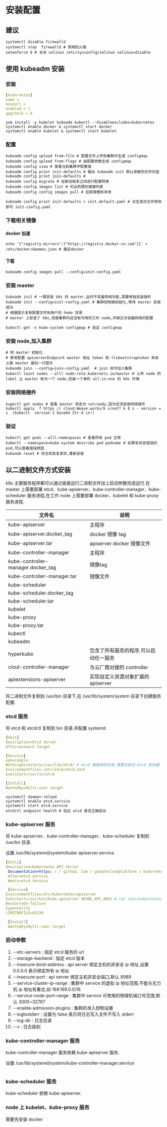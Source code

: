 # 安装配置

## 建议

```shell
systemctl disable firewalld
systemctl stop  firewalld # 禁用防火墙
setenforce 0 # 关闭 selinux /etc/sysconfig/selinux selinux=disable
```

## 使用 kubeadm 安装

### 安装

```yaml
[kubernetes]
name =
baseurl =
enabled = 1
gpgcheck = 0
```

```shell
yum install -y kubelet kubeadm kubectl --disableexcludes=kubernetes
systemctl enable docker & systemctl start docker
systemctl enable kubelet & systemctl start kubelet
```

### 配置

```shell
kubeadm config upload from-file # 配置文件上传到集群中生成 configmap
kubeadm config upload from-flags # 由配置参数生成 configmap
kubeadm config view # 查看当前集群中配置值
kubeadm config print init-defaults # 输出 kubeadm init 默认参数的文件内容
kubeadm config print join-defaults #
kubeadm config migrate # 在新旧版本之间进行配置转换
kubeadm config images list # 列出所需的镜像列表
kubeadm config config images pull # 拉取镜像到本地

kubeadm config print init-defaults > init.default.yaml # 对生成对文件修改即可 init-config.yaml
```

### 下载相关镜像

#### docker 加速

```shell
echo '{"registry-mirrors":["https://registry.docker-cn.com"]}' > /etc/docker/daemon.json # 重启docker
```

#### 下载

```shell
kubeadm config images pull --config=init-config.yaml
```

### 安装 master

```shell
kubeadm init # 一键安装 k8s 的 master,此时不具备网络功能,需要单独安装插件
kubeadm init --config=init-config.yaml # 集群控制面初始化,等待 master 安装成功
# 根据提示复制配置文件到用户的 home 目录
# master 上安装了 k8s,但是集群内还没有可用的工作 node,并缺乏对容器网络的配置

kubectl get -n kube-system configmap # 验证 configmap
```

### 安装 node,加入集群

```shell
# 同 master 初始化
# 修改配置 apiserverEndpoint master 地址 token 和 tlsbootstraptoken 来自上面 master 最后一行提示
kubeadm join --config=join-config.yaml  # join 命令加入集群
kubectl taint nodes --alll node-role.kubernets.io/master # 上传 node 的 label 让 master 称为一个 node,安装一个单机 all-in-one 的 k8s 环境
```

### 安装网络插件

```shell
kugectl get nodes # 查看 master 状态为 notready,因为还没安装网络插件
kubectl apply  f https // cloud.Weave.works/k s/net? k 8 s - version = s  (kubectl  version I base64 Itr-d \n!)
```

### 验证

```shell
kubectl get pods --alll-namespaces # 查看所有 pod 正常
kubectl --namespace=kube-system describe pod podname # 如果有状态错误的 pod,可以查看错误原因
kubeadm reset # 将主机恢复原状,重新安装
```

## 以二进制文件方式安装

k8s 主要服务程序都可以通过直接运行二进制文件加上启动参数完成运行.在 master 上需要部署 etcd、kube-apiserver、kube-controller-manager、kube-scheduler 服务进程,在工作 node 上需要部署 docker、kubelet 和 kube-proxy 服务进程.

| 文件名                             | 说明                                  |
| ---------------------------------- | ------------------------------------- |
| kube-apiserver                     | 主程序                                |
| kube-apiserver.docker_tag          | docker 镜像 tag                       |
| kube-apiserver.tar                 | apiserver docker 镜像文件             |
| kube-controller-manager            | 主程序                                |
| kube-controller-manager.docker_tag | 镜像tag                               |
| kube-controller-manager.tar        | 镜像文件                              |
| kube-scheduler                     |                                       |
| kube-scheduler.docker_tag          |                                       |
| kube-scheduler.tar                 |                                       |
| kubelet                            |                                       |
| kube-proxy                         |                                       |
| kube-proxy.tar                     |                                       |
| kubectl                            |                                       |
| kubeadm                            |                                       |
| hyperkube                          | 包含了所有服务的程序,可以启动任一服务 |
| clout-controller-manager           | 与云厂商对接的 controller             |
| apiextensions-apiserver            | 实现自定义资源对象扩展的apiserver     |

将二进制文件复制到 /usr/bin 目录下,在 /usr/lib/system/system 目录下创建服务配置.

### etcd 服务

将 etcd 和 etcdctl 复制到 bin 目录.并配置 systemd.

```yaml
[Unit]
Description=Etcd Server
After=network target

[Service]
ype=simple
Workingdirectory=/var/lib/etcd/ # etcd 数据保存目录,需要在启动 etcd 前创建
Environmentfile=-/etc/etcd/etcd.Conf
Execstart=/usr/in/etcd

[Install]
Wantedby=Multi-user target
```

```shell
systemctl daemon-reload
systemctl enable etcd.service
systemctl start etcd.service
etcdctl endpoint health # 验证 etcd 是否正确启动
```

### kube-apiserver 服务

将 kube-apiserver、kube-controller-manager、kube-scheduler 复制到 /usr/bn 目录.

设置 /usr/lib/systemd/system/kube-apiserver.service.

```yaml
[Uniti]
Description=Kubernetes API Server
 Documentation=https: / / github. Com / gooqlecloudplatform / kubernetes
 After=etcd.service
 Wants=etcd.Service

 [Service]
Environmentfile=/etc/kubernetes/apiserver
Execstart=/usr/bin/Kube-apiserver SKUBE_API_ARGS # cat /etc/kubernetes/apiserver
Restart=On-failure
Iype=notify
LIMITNOFILE=65536

 [Install]
 Wantedby=Multi-user.target
```

### 启动参数

1. --etc-servers : 指定 etcd 服务的 url
2. --storage-backend : 指定 etcd 版本
3. --insecure-bind-address : api server 绑定主机的非安全 ip 地址,设置 0.0.0.0 表示绑定所有 ip 地址
4. --insecure-port : api server 绑定主机非安全端口,默认 8989
5. --service-cluster-ip-range : 集群中 service 的虚拟 ip 地址范围,不能与无力机 ip 地址有重合,如 169.169.0.0/16
6. --service-node-port-range : 集群中 service 可使用的物理机端口号范围,默认 3000~32767
7. --enable-admission-plugins : 集群的准入控制设置
8. --logtostderr : 设置为 false 表示将日志写入文件不写入 stderr
9. --log-dir : 日志目录
10. --v : 日志级别

### kube-controller-manager 服务

kube-controller-manager 服务依赖 kube-apiserver 服务.

设置 /usr/lib/systemd/system/kube-controller-manager.service

```yaml

```

### kube-scheduler 服务

kube-scheduler 依赖 kube-apiserver.

### node 上 kubelet、kube-proxy 服务

需要先安装 docker
